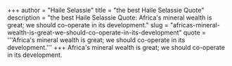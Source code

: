 +++
author = "Haile Selassie"
title = "the best Haile Selassie Quote"
description = "the best Haile Selassie Quote: Africa's mineral wealth is great; we should co-operate in its development."
slug = "africas-mineral-wealth-is-great-we-should-co-operate-in-its-development"
quote = '''Africa's mineral wealth is great; we should co-operate in its development.'''
+++
Africa's mineral wealth is great; we should co-operate in its development.
